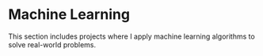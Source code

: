 # Machine Learning
This section includes projects where I apply machine learning algorithms to solve real-world problems.
